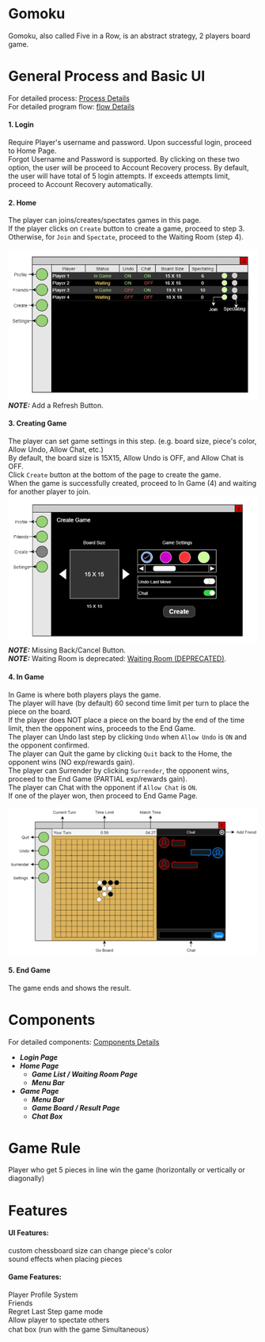 # Gomoku
Gomoku, also called Five in a Row, is an abstract strategy, 2 players board game. <br>
# General Process and Basic UI
For detailed process: [Process Details](https://github.com/ZhihengChang/Gomoku/blob/main/doc/processDetails.md) <br>
For detailed program flow: [flow Details](https://github.com/ZhihengChang/Gomoku/blob/main/doc/flowDetails.md)
#### 1. Login
Require Player's username and password. Upon successful login, proceed to Home Page. <br>
Forgot Username and Password is supported. By clicking on these two option, the user will be proceed to Account Recovery process.
By default, the user will have total of 5 login attempts. If exceeds attempts limit, proceed to Account Recovery automatically.

#### 2. Home
The player can joins/creates/spectates games in this page. <br>
If the player clicks on ```Create``` button to create a game, proceed to step 3. <br>
Otherwise, for ```Join``` and ```Spectate```, proceed to the Waiting Room (step 4).
<br><br>
<img src="https://github.com/ZhihengChang/Gomoku/blob/main/doc/img/UI/homeUI.png" width="630"> <br>
***NOTE:*** Add a Refresh Button. <br>

#### 3. Creating Game
The player can set game settings in this step. (e.g. board size, piece's color, Allow Undo, Allow Chat, etc.) <br>
By default, the board size is 15X15, Allow Undo is OFF, and Allow Chat is OFF. <br>
Click ```Create``` button at the bottom of the page to create the game. <br>
When the game is successfully created, proceed to In Game (4) and waiting for another player to join. <br>
<img src="https://github.com/ZhihengChang/Gomoku/blob/main/doc/img/UI/createGameUI.png" width="650"> <br>
***NOTE:*** Missing Back/Cancel Button. <br>
***NOTE:*** Waiting Room is deprecated: [Waiting Room (DEPRECATED)](https://github.com/ZhihengChang/Gomoku/edit/main/doc/deprecated/waitingRoom.md). <br>

#### 4. In Game
In Game is where both players plays the game. <br>
The player will have (by default) 60 second time limit per turn to place the piece on the board. <br>
If the player does NOT place a piece on the board by the end of the time limit, then the opponent wins, proceeds to the End Game. <br>
The player can Undo last step by clicking ```Undo``` when ```Allow Undo``` is ```ON``` and the opponent confirmed. <br> 
The player can Quit the game by clicking ```Quit``` back to the Home, the opponent wins (NO exp/rewards gain). <br>
The player can Surrender by clicking ```Surrender```, the opponent wins, proceed to the End Game (PARTIAL exp/rewards gain). <br>
The player can Chat with the opponent if ```Allow Chat``` is ```ON```. <br>
If one of the player won, then proceed to End Game Page.<br><br>
<img src="https://github.com/ZhihengChang/Gomoku/blob/main/doc/img/UI/inGameUI.png" width="700"> <br>

#### 5. End Game
The game ends and shows the result.

# Components
For detailed components: [Components Details](https://github.com/ZhihengChang/Gomoku/blob/main/doc/componentsDetails.md)
- ***Login Page***
- ***Home Page***
  - ***Game List / Waiting Room Page***
  - ***Menu Bar***
- ***Game Page***
  - ***Menu Bar***
  - ***Game Board / Result Page***
  - ***Chat Box***
  
# Game Rule
Player who get 5 pieces in line win the game (horizontally or vertically or diagonally) <br>
# Features
#### UI Features:
custom chessboard size
can change piece's color <br>
sound effects when placing pieces <br>
#### Game Features:
Player Profile System <br>
Friends <br>
Regret Last Step game mode <br>
Allow player to spectate others <br>
chat box (run with the game Simultaneous）<br>

